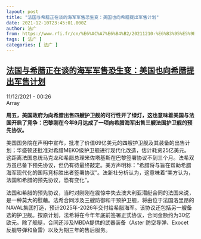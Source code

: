 ```yaml
---
layout: post
title: "法国与希腊正在谈的海军军售恐生变：美国也向希腊提出军售计划"
date: 2021-12-10T23:45:01.000Z
author: 法广
from: https://www.rfi.fr/cn/%E6%AC%A7%E6%B4%B2/20211210-%E6%B3%95%E5%9B%BD%E4%B8%8E%E5%B8%8C%E8%85%8A%E6%AD%A3%E5%9C%A8%E8%B0%88%E7%9A%84%E6%B5%B7%E5%86%9B%E5%86%9B%E5%94%AE%E6%81%90%E7%94%9F%E5%8F%98-%E7%BE%8E%E5%9B%BD%E4%B9%9F%E5%90%91%E5%B8%8C%E8%85%8A%E6%8F%90%E5%87%BA%E5%86%9B%E5%94%AE%E8%AE%A1%E5%88%92
tags: [ 法广 ]
categories: [ 法广 ]
---
```

<!--1639179901000-->
[法国与希腊正在谈的海军军售恐生变：美国也向希腊提出军售计划](https://www.rfi.fr/cn/%E6%AC%A7%E6%B4%B2/20211210-%E6%B3%95%E5%9B%BD%E4%B8%8E%E5%B8%8C%E8%85%8A%E6%AD%A3%E5%9C%A8%E8%B0%88%E7%9A%84%E6%B5%B7%E5%86%9B%E5%86%9B%E5%94%AE%E6%81%90%E7%94%9F%E5%8F%98-%E7%BE%8E%E5%9B%BD%E4%B9%9F%E5%90%91%E5%B8%8C%E8%85%8A%E6%8F%90%E5%87%BA%E5%86%9B%E5%94%AE%E8%AE%A1%E5%88%92)
------

<div>
<div>11/12/2021 - 00:26</div>Array<p><strong>                    周五，美国政府为向希腊出售四艘护卫舰的可行性开了绿灯，这也意味着美国与法国开启了竞争：巴黎刚在今年9月达成了一项向希腊海军出售三艘法国护卫舰的预先协议。                </strong></p><div >                    <p>美国国务院在声明中宣布，批准了价值69亿美元的四艘护卫舰及其装备的出售计划；华盛顿还批准对希腊MEKO级护卫舰进行现代化改造，估计耗资25亿美元。这距离法国总统马克龙和希腊总理米佐塔基斯在巴黎签署协议不到三个月。法希双方虽已备下预先协议，但仍有待最终敲定。美方声明称：“希腊将与旨在帮助希腊海军现代化的国际竞标胜出者签署协议”。法新社分析认为，这意味着“美方认为，法国和希腊的预先协议，恐有变化”。</p><p>法国和希腊的预先协议，当时对刚刚在震惊中失去澳大利亚潜艇合同的法国来说，是一种莫大的慰藉。法希合同涉及三艘防御和干预护卫舰，将由位于法国洛里昂的NAVAL集团打造，预计2025年-2026年交付给希腊海军。该协议还包括另一艘备选的护卫舰。按原计划，法希将在今年年底前签署正式协议，合同金额约为30亿欧元。除了舰艇，合同还涉及MBDA提供的武器装备（Aster 防空导弹、Exocet 反舰导弹和鱼雷）以及为期三年的售后服务。</p>                                            <div data-selfpromo-newsletter>    </div>    <div data-selfpromo-app>    </div>                </div>
</div>
